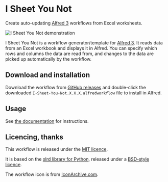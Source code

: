 I Sheet You Not
===============

Create auto-updating [Alfred 3][alfred] workflows from Excel worksheets.


![I Sheet You Not demonstration][demo]

I Sheet You Not is a workflow generator/template for [Alfred 3][alfred].
It reads data from an Excel workbook and displays it in Alfred. You can specify
which rows and columns the data are read from, and changes to the data are
picked up automatically by the workflow.


## Download and installation ##

Download the workflow from [GitHub releases][gh-releases] and double-click
the downloaded `I-Sheet-You-Not.X.X.X.alfredworkflow` file to install in
Alfred.

## Usage ##

See [the documentation][doc] for instructions.


## Licencing, thanks ##

This workflow is released under the [MIT licence][mit].

It is based on the [xlrd library for Python][xlrd], released under a [BSD-style licence][xlrd-licence].

The workflow icon is from [IconArchive.com][icon].


[alfred]: https://www.alfredapp.com/
[doc]: http://www.deanishe.net/i-sheet-you-not/
[demo]: http://www.deanishe.net/i-sheet-you-not/_images/demo.gif
[gh-releases]: https://github.com/deanishe/i-sheet-you-not/releases
[mit]: ./src/LICENCE.txt
[icon]: http://www.iconarchive.com/show/google-jfk-icons-by-carlosjj/spreadsheets-icon.html
[xlrd]: http://www.python-excel.org
[xlrd-licence]: https://github.com/python-excel/xlrd/blob/master/docs/licenses.rst
